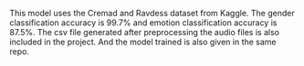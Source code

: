 This model uses the Cremad and Ravdess dataset from Kaggle.
The gender classification accuracy is 99.7% and emotion classification accuracy is 87.5%.
The csv file generated after preprocessing the audio files is also included in the project.
And the model trained is also given in the same repo.
